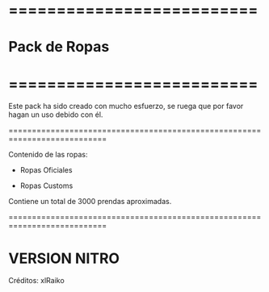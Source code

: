 # ==========================
# Pack de Ropas
# ==========================

Este pack ha sido creado con mucho esfuerzo, se ruega que por favor hagan un uso debido con él.

===========================================================================

Contenido de las ropas:

- Ropas Oficiales

- Ropas Customs

Contiene un total de 3000 prendas aproximadas.

===========================================================================

# VERSION NITRO

Créditos: xlRaiko
